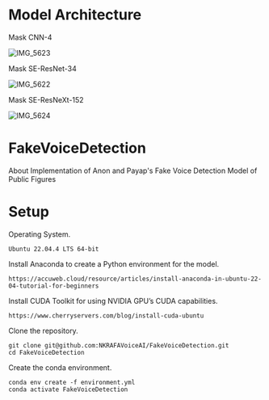 # Model Architecture
Mask CNN-4

![IMG_5623](https://github.com/user-attachments/assets/1ef7ef46-b432-4296-b169-52f844bfa580)

Mask SE-ResNet-34

![IMG_5622](https://github.com/user-attachments/assets/7ec5fb51-49ae-42e5-b958-4c35656d92bd)

Mask SE-ResNeXt-152

![IMG_5624](https://github.com/user-attachments/assets/687420d1-e60b-4d47-907b-a5a74980caf8)

# FakeVoiceDetection
About Implementation of Anon and Payap's Fake Voice Detection Model of Public Figures

# Setup

Operating System.

```
Ubuntu 22.04.4 LTS 64-bit
```

Install Anaconda to create a Python environment for the model.

```
https://accuweb.cloud/resource/articles/install-anaconda-in-ubuntu-22-04-tutorial-for-beginners
```

Install CUDA Toolkit for using NVIDIA GPU’s CUDA capabilities.

```
https://www.cherryservers.com/blog/install-cuda-ubuntu
```

Clone the repository.

```
git clone git@github.com:NKRAFAVoiceAI/FakeVoiceDetection.git
cd FakeVoiceDetection
```

Create the conda environment.
```
conda env create -f environment.yml
conda activate FakeVoiceDetection
```
